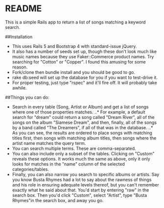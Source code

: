 # README

This is a simple Rails app to return a list of songs matching a keyword search. 

##Installation
* This uses Rails 5 and Bootstrap 4 with standard-issue jQuery. 
* It also has a number of seeds set up, though these don't look much like music names because they use Faker::Commerce product names. Try searching for "Cotton" or "Copper". I found this amusing for some reason.
* Fork/clone then bundle install and you should be good to go.
* rake db:seed will set up the database for you if you want to test-drive it. 
* For proper testing, just type "rspec" and it'll fire off. It will probably take awhile.  

##Things you can do: 
* Search in every table (Song, Artist or Album) and get a list of songs where one of those properties matches. 
..* For example, a default search for "dream" could return a song called "Dream River", all of the songs on the album "Siamese Dream", and then, finally, all of the songs by a band called "The Dreamers", if all of that was in the database.
..* As you can see, the results are ordered to place songs with matching titles first, then songs with matching album titles, then songs where the artist name matches the query term. 
* You can search multiple terms. These are comma-separated.
* You can also include only a subset of the tables. Clicking on "Custom" reveals these options. It works much the same as above, only it only looks for matches in the "name" column of the selected categories/tables. 
* Finally, you can also narrow you search to specific albums or artists. Say you know Busta Rhymes had a lot to say about the rawness of things and his role in ensuring adequate levels thereof, but you can't remember exactly what he said about that. You'd start by entering "raw" in the search box. Then you'd click "Custom", select "Artist", type "Busta Rhymes"in the search box, and away you go. 


